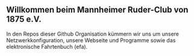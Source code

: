 ## Willkommen beim Mannheimer Ruder-Club von 1875 e.V.

In den Repos dieser Github Organisation kümmern wir uns um unsere Netzwerkkonfiguration, unsere Webseite und Programme sowie das elektronische Fahrtenbuch (efa).
